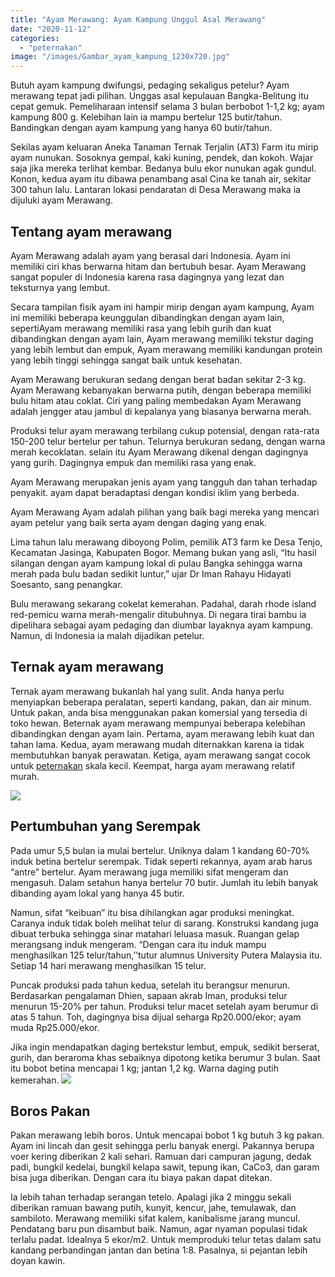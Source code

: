 ```yaml
---
title: "Ayam Merawang: Ayam Kampung Unggul Asal Merawang"
date: "2020-11-12"
categories: 
  - "peternakan"
image: "/images/Gambar_ayam_kampung_1230x720.jpg"
---
```


Butuh ayam kampung dwifungsi, pedaging sekaligus petelur? Ayam merawang tepat jadi pilihan. Unggas asal kepulauan Bangka-Belitung itu cepat gemuk. Pemeliharaan intensif selama 3 bulan berbobot 1-1,2 kg; ayam kampung 800 g. Kelebihan lain ia mampu bertelur 125 butir/tahun. Bandingkan dengan ayam kampung yang hanya 60 butir/tahun.

Sekilas ayam keluaran Aneka Tanaman Ternak Terjalin (AT3) Farm itu mirip ayam nunukan. Sosoknya gempal, kaki kuning, pendek, dan kokoh. Wajar saja jika mereka terlihat kembar. Bedanya bulu ekor nunukan agak gundul. Konon, kedua ayam itu dibawa penambang asal Cina ke tanah air, sekitar 300 tahun lalu. Lantaran lokasi pendaratan di Desa Merawang maka ia dijuluki ayam Merawang.

## Tentang ayam merawang

Ayam Merawang adalah ayam yang berasal dari Indonesia. Ayam ini memiliki ciri khas berwarna hitam dan bertubuh besar. Ayam Merawang sangat populer di Indonesia karena rasa dagingnya yang lezat dan teksturnya yang lembut.

Secara tampilan fisik ayam ini hampir mirip dengan ayam kampung, Ayam ini memiliki beberapa keunggulan dibandingkan dengan ayam lain, sepertiAyam merawang memiliki rasa yang lebih gurih dan kuat dibandingkan dengan ayam lain, Ayam merawang memiliki tekstur daging yang lebih lembut dan empuk, Ayam merawang memiliki kandungan protein yang lebih tinggi sehingga sangat baik untuk kesehatan.

Ayam Merawang berukuran sedang dengan berat badan sekitar 2-3 kg. Ayam Merawang kebanyakan berwarna putih, dengan beberapa memiliki bulu hitam atau coklat. Ciri yang paling membedakan Ayam Merawang adalah jengger atau jambul di kepalanya yang biasanya berwarna merah.

Produksi telur ayam merawang terbilang cukup potensial, dengan rata-rata 150-200 telur bertelur per tahun. Telurnya berukuran sedang, dengan warna merah kecoklatan. selain itu Ayam Merawang dikenal dengan dagingnya yang gurih. Dagingnya empuk dan memiliki rasa yang enak.

Ayam Merawang merupakan jenis ayam yang tangguh dan tahan terhadap penyakit. ayam dapat beradaptasi dengan kondisi iklim yang berbeda.

Ayam Merawang Ayam adalah pilihan yang baik bagi mereka yang mencari ayam petelur yang baik serta ayam dengan daging yang enak.

Lima tahun lalu merawang diboyong Polim, pemilik AT3 farm ke Desa Tenjo, Kecamatan Jasinga, Kabupaten Bogor. Memang bukan yang asli, “Itu hasil silangan dengan ayam kampung lokal di pulau Bangka sehingga warna merah pada bulu badan sedikit luntur,” ujar Dr Iman Rahayu Hidayati Soesanto, sang penangkar.

Bulu merawang sekarang cokelat kemerahan. Padahal, darah rhode island red-pemicu warna merah-mengalir ditubuhnya. Di negara tirai bambu ia dipelihara sebagai ayam pedaging dan diumbar layaknya ayam kampung. Namun, di Indonesia ia malah dijadikan petelur.

## Ternak ayam merawang

Ternak ayam merawang bukanlah hal yang sulit. Anda hanya perlu menyiapkan beberapa peralatan, seperti kandang, pakan, dan air minum. Untuk pakan, anda bisa menggunakan pakan komersial yang tersedia di toko hewan. Beternak ayam merawang mempunyai beberapa kelebihan dibandingkan dengan ayam lain. Pertama, ayam merawang lebih kuat dan tahan lama. Kedua, ayam merawang mudah diternakkan karena ia tidak membutuhkan banyak perawatan. Ketiga, ayam merawang sangat cocok untuk [peternakan](http://localhost/mitra/peternakan "peternakan") skala kecil. Keempat, harga ayam merawang relatif murah.

[![](/images/Ayam-Merawang-300x169.jpg)](http://localhost/mitra/wp-content/uploads/2020/11/Ayam-Merawang.jpg)

## Pertumbuhan yang Serempak

Pada umur 5,5 bulan ia mulai bertelur. Uniknya dalam 1 kandang 60-70% induk betina bertelur serempak. Tidak seperti rekannya, ayam arab harus “antre” bertelur. Ayam merawang juga memiliki sifat mengeram dan mengasuh. Dalam setahun hanya bertelur 70 butir. Jumlah itu lebih banyak dibanding ayam lokal yang hanya 45 butir.

Namun, sifat “keibuan” itu bisa dihilangkan agar produksi meningkat. Caranya induk tidak boleh melihat telur di sarang. Konstruksi kandang juga dibuat terbuka sehingga sinar matahari leluasa masuk. Ruangan gelap merangsang induk mengeram. “Dengan cara itu induk mampu menghasilkan 125 telur/tahun,’’tutur alumnus University Putera Malaysia itu. Setiap 14 hari merawang menghasilkan 15 telur.

Puncak produksi pada tahun kedua, setelah itu berangsur menurun. Berdasarkan pengalaman Dhien, sapaan akrab Iman, produksi telur menurun 15-20% per tahun. Produksi telur macet setelah ayam berumur di atas 5 tahun. Toh, dagingnya bisa dijual seharga Rp20.000/ekor; ayam muda Rp25.000/ekor.

Jika ingin mendapatkan daging bertekstur lembut, empuk, sedikit berserat, gurih, dan beraroma khas sebaiknya dipotong ketika berumur 3 bulan. Saat itu bobot betina mencapai 1 kg; jantan 1,2 kg. Warna daging putih kemerahan. [![](/images/Ayam-Merawang-babel-300x169.jpg)](http://localhost/mitra/wp-content/uploads/2020/11/Ayam-Merawang-babel.jpg)

## Boros Pakan

Pakan merawang lebih boros. Untuk mencapai bobot 1 kg butuh 3 kg pakan. Ayam ini lincah dan gesit sehingga perlu banyak energi. Pakannya berupa voer kering diberikan 2 kali sehari. Ramuan dari campuran jagung, dedak padi, bungkil kedelai, bungkil kelapa sawit, tepung ikan, CaCo3, dan garam bisa juga diberikan. Dengan cara itu biaya pakan dapat ditekan.

Ia lebih tahan terhadap serangan tetelo. Apalagi jika 2 minggu sekali diberikan ramuan bawang putih, kunyit, kencur, jahe, temulawak, dan sambiloto. Merawang memiliki sifat kalem, kanibalisme jarang muncul. Pendatang baru pun disambut baik. Namun, agar nyaman populasi tidak terlalu padat. Idealnya 5 ekor/m2. Untuk memproduki telur tetas dalam satu kandang perbandingan jantan dan betina 1:8. Pasalnya, si pejantan lebih doyan kawin.
